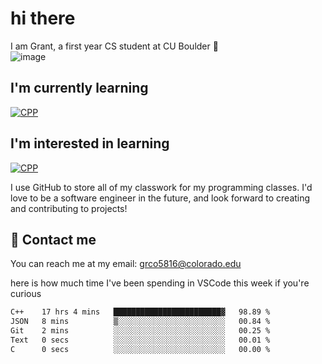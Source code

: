 
# hi there

I am Grant, a first year CS student at CU Boulder 👋  
![image](https://assets-sports.thescore.com/football/team/164/logo.png)

## I'm currently learning
[![CPP](https://skillicons.dev/icons?i=cpp)](https://skillicons.dev)
## I'm interested in learning
[![CPP](https://skillicons.dev/icons?i=js,java)](https://skillicons.dev)

I use GitHub to store all of my classwork for my programming classes.
I'd love to be a software engineer in the future, and look forward to creating and contributing to projects!

## 🚀 Contact me
You can reach me at my email: grco5816@colorado.edu  

here is how much time I've been spending in VSCode this week if you're curious
<!--START_SECTION:waka-->

```txt
C++    17 hrs 4 mins   ████████████████████████▓   98.89 %
JSON   8 mins          ▒░░░░░░░░░░░░░░░░░░░░░░░░   00.84 %
Git    2 mins          ░░░░░░░░░░░░░░░░░░░░░░░░░   00.25 %
Text   0 secs          ░░░░░░░░░░░░░░░░░░░░░░░░░   00.01 %
C      0 secs          ░░░░░░░░░░░░░░░░░░░░░░░░░   00.00 %
```

<!--END_SECTION:waka-->

<!---
gnestr/gnestr is a ✨ special ✨ repository because its `README.md` (this file) appears on your GitHub profile.
You can click the Preview link to take a look at your changes.
--->
